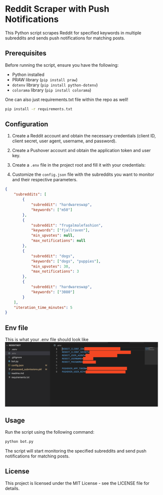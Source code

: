 # Reddit Scraper with Push Notifications

This Python script scrapes Reddit for specified keywords in multiple subreddits and sends push notifications for matching posts.

## Prerequisites

Before running the script, ensure you have the following:

- Python installed
- PRAW library (`pip install praw`)
- `dotenv` library (`pip install python-dotenv`)
- `colorama` library (`pip install colorama`)

One can also just requirements.txt file within the repo as well!
```bash
pip install -r requirements.txt
```
## Configuration

1. Create a Reddit account and obtain the necessary credentials (client ID, client secret, user agent, username, and password).
2. Create a Pushover account and obtain the application token and user key.
3. Create a `.env` file in the project root and fill it with your credentials:


4. Customize the `config.json` file with the subreddits you want to monitor and their respective parameters.

```json
{
    "subreddits": [
        {
            "subreddit": "hardwareswap",
            "keywords": ["m50"]
        },
        {
            "subreddit": "frugalmalefashion",
            "keywords": ["fjallraven"],
            "min_upvotes": null,
            "max_notifications": null
        },
        {
            "subreddit": "dogs",
            "keywords": ["dogs", "puppies"],
            "min_upvotes": 30,
            "max_notifications": 3
        },
        {
            "subreddit": "hardwareswap",
            "keywords": ["3080"]
        }
    ],
    "iteration_time_minutes": 5
}
```

## Env file
This is what your .env file should look like
![Env file example](SCR-20240714-kyky.png "Env file example")


## Usage
Run the script using the following command:

```bash
python bot.py
```
The script will start monitoring the specified subreddits and send push notifications for matching posts.

## License
This project is licensed under the MIT License - see the LICENSE file for details.